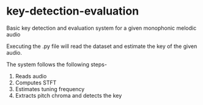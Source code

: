 # key-detection-evaluation
Basic key detection and evaluation system for a given monophonic melodic audio

Executing the .py file will read the dataset and estimate the key of the given audio.

The system follows the following steps-
1. Reads audio
2. Computes STFT
3. Estimates tuning frequency
4. Extracts pitch chroma and detects the key
